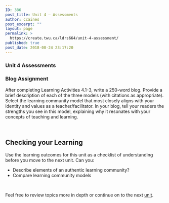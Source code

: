 ```yaml
---
ID: 386
post_title: Unit 4 – Assessments
author: ccaines
post_excerpt: ""
layout: page
permalink: >
  https://create.twu.ca/ldrs664/unit-4-assessment/
published: true
post_date: 2018-08-24 23:17:20
---
```

<h3>Unit 4 Assessments</h3>
<h3>Blog Assignment</h3>
After completing Learning Activities 4.1-3, write a 250-word blog. Provide a brief description of each of the three models (with citations as appropriate). Select the learning community model that most closely aligns with your identity and values as a teacher/facilitator. In your blog, tell your readers the strengths you see in this model, explaining why it resonates with your concepts of teaching and learning.

&nbsp;
<h2>Checking your Learning</h2>
Use the learning outcomes for this unit as a checklist of understanding before you move to the next unit. Can you:
<ul>
 	<li>Describe elements of an authentic learning community?</li>
 	<li>Compare learning community models</li>
</ul>
&nbsp;

Feel free to review topics more in depth or continue on to the next <a href="https://create.twu.ca/ldrs664/unit-5/">unit</a>.